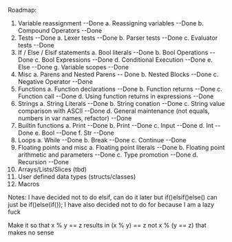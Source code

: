 Roadmap:
1. Variable reassignment --Done
    a. Reassigning variables --Done
    b. Compound Operators --Done
2. Tests --Done
    a. Lexer tests --Done
    b. Parser tests --Done
    c. Evaluator tests --Done
3. If / Else / Elsif statements
    a. Bool literals --Done
    b. Bool Operations --Done
    c. Bool Expressions --Done
    d. Conditional Execution --Done
    e. Else --Done
    g. Variable scopes --Done
4. Misc
    a. Parens and Nested Parens -- Done
    b. Nested Blocks --Done
    c. Negative Operator --Done
5. Functions
    a. Function declarations --Done
    b. Function returns --Done
    c. Function call --Done
    d. Using function returns in expressions --Done
6. Strings
    a. String Literals --Done
    b. String conation --Done
    c. String value comparison with ASCII  --Done
    d. General maintenance (not equals, numbers in var names, refactor) --Done
7. Builtin functions
    a. Print --Done
    b. Print --Done
    c. Input --Done
    d. Int --Done
    e. Bool --Done
    f. Str --Done
8. Loops
    a. While --Done
    b. Break --Done
    c. Continue --Done
9. Floating points and misc
    a. Floating point literals --Done
    b. Floating point arithmetic and parameters --Done
    c. Type promotion --Done
    d. Recursion --Done
10. Arrays/Lists/Slices (tbd)
11. User defined data types (structs/classes)
12. Macros

Notes:
I have decided not to do elsif, can do it later but if()elsif()else() can just be if()else(if());
I have also decided not to do for because I am a lazy fuck

Make it so that x % y == z results in (x % y) == z not x % (y == z) that makes no sense